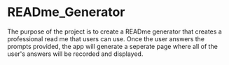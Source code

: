 # READme_Generator


The purpose of the project is to create a READme generator that creates a professional read me that users can use.
Once the user answers the prompts provided, the app will generate a seperate page where all of the user's answers will be recorded and
displayed. 
